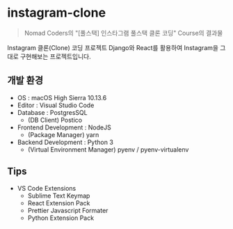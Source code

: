 # instagram-clone
> Nomad Coders의 "[풀스택] 인스타그램 풀스택 클론 코딩" Course의 결과물

Instagram 클론(Clone) 코딩 프로젝트
Django와 React를 활용하여 Instagram을 그대로 구현해보는 프로젝트입니다.

## 개발 환경

- OS : macOS High Sierra 10.13.6
- Editor : Visual Studio Code
- Database : PostgresSQL
  - (DB Client) Postico
- Frontend Development : NodeJS
  - (Package Manager) yarn
- Backend Development : Python 3
  - (Virtual Environment Manager) pyenv / pyenv-virtualenv

## Tips

- VS Code Extensions
  - Sublime Text Keymap
  - React Extension Pack
  - Prettier Javascript Formater
  - Python Extension Pack
